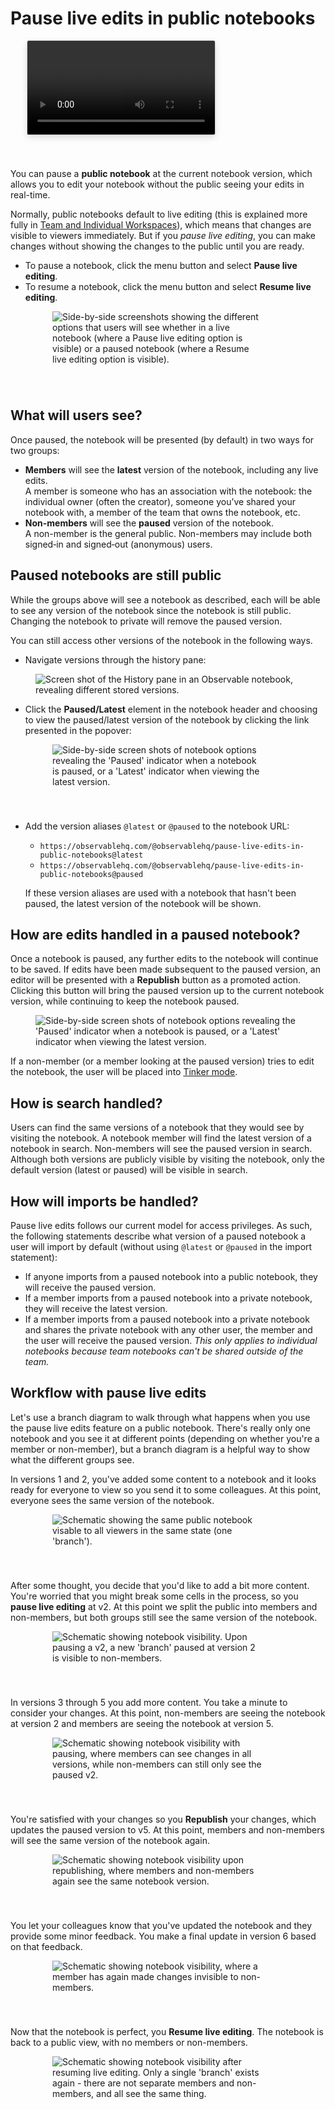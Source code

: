 # Pause live edits in public notebooks

  <video
    style="border-radius:2px;box-shadow:0 4px 12px rgba(0,0,0,0.15), 0 0 0 1px rgba(0, 0, 0, 0.1);margin-left:27px;margin-bottom:40px;max-width:80%;"
    src="./assets/pause-live-edits.mp4" alt="Video showing a user pausing live edits so that they can make changes without viewers seeing their in-progress work."
    autoplay loop playsinline controls = "false">
  </video>

You can pause a **public notebook** at the current notebook version, which allows you to edit your notebook without the public seeing your edits in real-time.

Normally, public notebooks default to live editing (this is explained more fully in [Team and Individual Workspaces](https://observablehq.com/@observablehq/team-and-individual-workspaces#freeIndividual)), which means that changes are visible to viewers immediately. But if you *pause live editing*, you can make changes without showing the changes to the public until you are ready.

- To pause a notebook, click the menu button and select **Pause live editing**.
- To resume a notebook, click the menu button and select **Resume live editing**.

<figure>
  <img
    style="margin-left:27px;margin-bottom:40px;max-width:80%;"
    src="./assets/pause-resume-live-edits.png" alt="Side-by-side screenshots showing the different options that users will see whether in a live notebook (where a Pause live editing option is visible) or a paused notebook (where a Resume live editing option is visible)."
  />
</figure>

## What will users see?

Once paused, the notebook will be presented (by default) in two ways for two groups:

- **Members** will see the **latest** version of the notebook, including any live edits.  
  A member is someone who has an association with the notebook: the individual owner (often the creator), someone you’ve shared your notebook with, a member of the team that owns the notebook, etc. 
- **Non-members** will see the **paused** version of the notebook.  
  A non-member is the general public. Non-members may include both signed&#8209;in and signed&#8209;out (anonymous) users.

## Paused notebooks are still public

While the groups above will see a notebook as described, each will be able to see any version of the notebook since the notebook is still public. Changing the notebook to private will remove the paused version. 

You can still access other versions of the notebook in the following ways.

- Navigate versions through the history pane:

<figure>
  <img
    class="screenshot w-80"
    src="./assets/history.png" alt="Screen shot of the History pane in an Observable notebook, revealing different stored versions."
  />
</figure>

- Click the **Paused/Latest** element in the notebook header and choosing to view the paused/latest version of the notebook by clicking the link presented in the popover:

<figure>
  <img
    style="margin-left:27px;margin-bottom:40px;max-width:80%;"
    src="./assets/view-live-paused.png" alt="Side-by-side screen shots of notebook options revealing the 'Paused' indicator when a notebook is paused, or a 'Latest' indicator when viewing the latest version."
  />
</figure>

- Add the version aliases `@latest` or `@paused` to the notebook URL:
  - `https://observablehq.com/@observablehq/pause-live-edits-in-public-notebooks@latest`
  - `https://observablehq.com/@observablehq/pause-live-edits-in-public-notebooks@paused`
  
  If these version aliases are used with a notebook that hasn't been paused, the latest version of the notebook will be shown.

## How are edits handled in a paused notebook?

Once a notebook is paused, any further edits to the notebook will continue to be saved. If edits have been made subsequent to the paused version, an editor will be presented with a **Republish** button as a promoted action. Clicking this button will bring the paused version up to the current notebook version, while continuing to keep the notebook paused.

<figure>
  <img
    class="screenshot w-80"
    src="./assets/republish-action.png" alt="Side-by-side screen shots of notebook options revealing the 'Paused' indicator when a notebook is paused, or a 'Latest' indicator when viewing the latest version."
  />
</figure>

If a non-member (or a member looking at the paused version) tries to edit the notebook, the user will be placed into [Tinker mode](https://observablehq.com/@observablehq/tinker-mode).

## How is search handled?

Users can find the same versions of a notebook that they would see by visiting the notebook. A notebook member will find the latest version of a notebook in search. Non-members will see the paused version in search. Although both versions are publicly visible by visiting the notebook, only the default version (latest or paused) will be visible in search.

## How will imports be handled?

Pause live edits follows our current model for access privileges. As such, the following statements describe what version of a paused notebook a user will import by default (without using `@latest` or `@paused` in the import statement):

- If anyone imports from a paused notebook into a public notebook, they will receive the paused version.
- If a member imports from a paused notebook into a private notebook, they will receive the latest version.
- If a member imports from a paused notebook into a private notebook and shares the private notebook with any other user, the member and the user will receive the paused version. _This only applies to individual notebooks because team notebooks can't be shared outside of the team._

## Workflow with pause live edits

Let's use a branch diagram to walk through what happens when you use the pause live edits feature on a public notebook. There's really only one notebook and you see it at different points (depending on whether you're a member or non-member), but a branch diagram is a helpful way to show what the different groups see.

In versions 1 and 2, you've added some content to a notebook and it looks ready for everyone to view so you send it to some colleagues. At this point, everyone sees the same version of the notebook.

<figure>
  <img
    style="margin-left:27px;margin-bottom:40px;max-width:80%;"
    src="./assets/pause-workflow-1.png" alt="Schematic showing the same public notebook visable to all viewers in the same state (one 'branch')."
  />
</figure>

After some thought, you decide that you'd like to add a bit more content. You're worried that you might break some cells in the process, so you **pause live editing** at v2. At this point we split the public into members and non-members, but both groups still see the same version of the notebook.

<figure>
  <img
    style="margin-left:27px;margin-bottom:40px;max-width:80%;"
    src="./assets/pause-workflow-2.png" alt="Schematic showing notebook visibility. Upon pausing a v2, a new 'branch' paused at version 2 is visible to non-members."
  />
</figure>

In versions 3 through 5 you add more content. You take a minute to consider your changes. At this point, non-members are seeing the notebook at version 2 and members are seeing the notebook at version 5.

<figure>
  <img
    style="margin-left:27px;margin-bottom:40px;max-width:80%;"
    src="./assets/pause-workflow-3.png" alt="Schematic showing notebook visibility with pausing, where members can see changes in all versions, while non-members can still only see the paused v2."
  />
</figure>

You're satisfied with your changes so you **Republish** your changes, which updates the paused version to v5. At this point, members and non-members will see the same version of the notebook again.

<figure>
  <img
    style="margin-left:27px;margin-bottom:40px;max-width:80%;"
    src="./assets/pause-workflow-4.png" alt="Schematic showing notebook visibility upon republishing, where members and non-members again see the same notebook version."
  />
</figure>

You let your colleagues know that you've updated the notebook and they provide some minor feedback. You make a final update in version 6 based on that feedback.

<figure>
  <img
    style="margin-left:27px;margin-bottom:40px;max-width:80%;"
    src="./assets/pause-workflow-5.png" alt="Schematic showing notebook visibility, where a member has again made changes invisible to non-members."
  />
</figure>

Now that the notebook is perfect, you **Resume live editing**. The notebook is back to a public view, with no members or non-members.

<figure>
  <img
    style="margin-left:27px;margin-bottom:40px;max-width:80%;"
    src="./assets/pause-workflow-6.png" alt="Schematic showing notebook visibility after resuming live editing. Only a single 'branch' exists again - there are not separate members and non-members, and all see the same thing."
  />
</figure>

